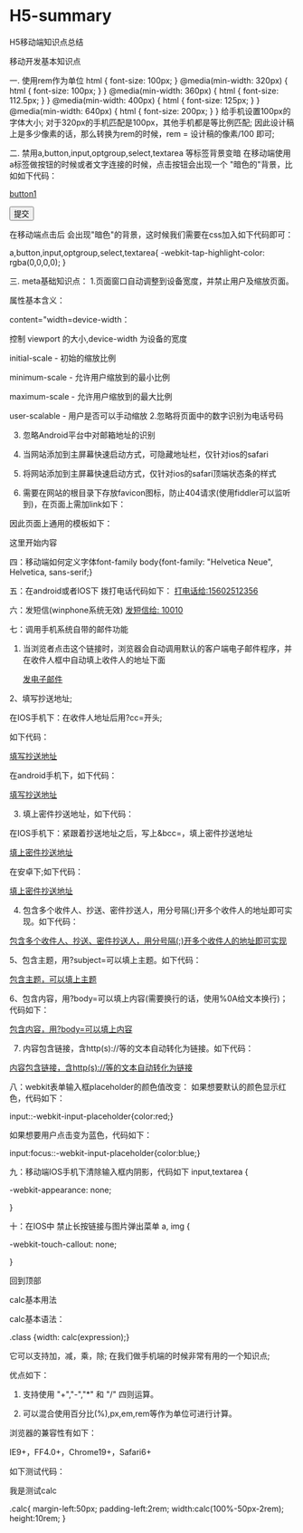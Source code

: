 # H5-summary
H5移动端知识点总结

移动开发基本知识点

一. 使用rem作为单位
html { font-size: 100px; }
@media(min-width: 320px) { html { font-size: 100px; } }
@media(min-width: 360px) { html { font-size: 112.5px; } }
@media(min-width: 400px) { html { font-size: 125px; } }
@media(min-width: 640px) { html { font-size: 200px; } }
给手机设置100px的字体大小; 对于320px的手机匹配是100px，其他手机都是等比例匹配; 因此设计稿上是多少像素的话，那么转换为rem的时候，rem = 设计稿的像素/100 即可;

二.  禁用a,button,input,optgroup,select,textarea 等标签背景变暗
在移动端使用a标签做按钮的时候或者文字连接的时候，点击按钮会出现一个 "暗色的"背景，比如如下代码：

<a href="">button1</a>

<input type="button" value="提交"/>

在移动端点击后 会出现"暗色"的背景，这时候我们需要在css加入如下代码即可：

a,button,input,optgroup,select,textarea{
    -webkit-tap-highlight-color: rgba(0,0,0,0);
}

三. meta基础知识点：
1.页面窗口自动调整到设备宽度，并禁止用户及缩放页面。

<meta name="viewport" content="width=device-width, initial-scale=1.0, minimum-scale=1.0,maximum-scale=1.0, user-scalable=0" />

属性基本含义：

content="width=device-width：

控制 viewport 的大小,device-width 为设备的宽度

initial-scale - 初始的缩放比例

minimum-scale - 允许用户缩放到的最小比例

maximum-scale - 允许用户缩放到的最大比例

user-scalable - 用户是否可以手动缩放
2.忽略将页面中的数字识别为电话号码<meta name="format-detection" content="telephone=no" />

3. 忽略Android平台中对邮箱地址的识别

<meta name="format-detection" content="email=no" />

4. 当网站添加到主屏幕快速启动方式，可隐藏地址栏，仅针对ios的safari

<meta name="apple-mobile-web-app-capable" content="yes" />

5. 将网站添加到主屏幕快速启动方式，仅针对ios的safari顶端状态条的样式

<meta name="apple-mobile-web-app-status-bar-style" content="black" />

<!-- 可选default、black、black-translucent -->

6. 需要在网站的根目录下存放favicon图标，防止404请求(使用fiddler可以监听到)，在页面上需加link如下：

<link rel="shortcut icon" href="/favicon.ico">

因此页面上通用的模板如下：

<!DOCTYPE html>
 <html>
    <head>
        <meta charset="utf-8">
        <meta content="width=device-width,initial-scale=1.0,maximum-scale=1.0,user-scalable=no" name="viewport">
        <meta content="yes" name="apple-mobile-web-app-capable">
        <meta content="black" name="apple-mobile-web-app-status-bar-style">
        <meta content="telephone=no" name="format-detection">
        <meta content="email=no" name="format-detection">
        <title>标题</title>
        <link rel="shortcut icon" href="/favicon.ico">
    </head>
    <body>
        这里开始内容
    </body>
</html>

四：移动端如何定义字体font-family
body{font-family: "Helvetica Neue", Helvetica, sans-serif;}

五：在android或者IOS下 拨打电话代码如下：
<a href="tel:15602512356">打电话给:15602512356</a>

六：发短信(winphone系统无效)
<a href="sms:10010">发短信给: 10010</a>

七：调用手机系统自带的邮件功能
1. 当浏览者点击这个链接时，浏览器会自动调用默认的客户端电子邮件程序，并在收件人框中自动填上收件人的地址下面<p><a href="mailto:tugenhua@126.com">发电子邮件</a></p>

2、填写抄送地址;

在IOS手机下：在收件人地址后用?cc=开头;

如下代码：

<p><a href="mailto:tugenhua@126.com?cc=879083421@qq.com">填写抄送地址</a></p>

在android手机下，如下代码：<p><a href="mailto:tugenhua@126.com?879083421@qq.com">填写抄送地址</a></p>

3. 填上密件抄送地址，如下代码：

在IOS手机下：紧跟着抄送地址之后，写上&bcc=，填上密件抄送地址

<a href="mailto:tugenhua@126.com?cc=879083421@qq.com&bcc=aa@qq.com">填上密件抄送地址</a>

在安卓下;如下代码：

<p><a href="mailto:tugenhua@126.com?879083421@qq.com?aa@qq.com">填上密件抄送地址</a></p>

4. 包含多个收件人、抄送、密件抄送人，用分号隔(;)开多个收件人的地址即可实现。如下代码：

<p><a href="mailto:tugenhua@126.com;879083421@qq.com;aa@qq.com">包含多个收件人、抄送、密件抄送人，用分号隔(;)开多个收件人的地址即可实现</a></p>

5、包含主题，用?subject=可以填上主题。如下代码：

<p><a href="mailto:tugenhua@126.com?subject=【邀请函】">包含主题，可以填上主题</a></p>

6、包含内容，用?body=可以填上内容(需要换行的话，使用%0A给文本换行)；代码如下：

<p><a href="mailto:tugenhua@126.com?body=我来测试下">包含内容，用?body=可以填上内容</a></p>

7. 内容包含链接，含http(s)://等的文本自动转化为链接。如下代码：

<p><a href="mailto:tugenhua@126.com?body=http://www.baidu.com">内容包含链接，含http(s)://等的文本自动转化为链接</a></p>

八：webkit表单输入框placeholder的颜色值改变：
如果想要默认的颜色显示红色，代码如下：

input::-webkit-input-placeholder{color:red;}

如果想要用户点击变为蓝色，代码如下：

input:focus::-webkit-input-placeholder{color:blue;}

九：移动端IOS手机下清除输入框内阴影，代码如下
input,textarea {

-webkit-appearance: none;

}

十：在IOS中 禁止长按链接与图片弹出菜单
a, img {

-webkit-touch-callout: none;

}

回到顶部

calc基本用法

calc基本语法：

.class {width: calc(expression);}

它可以支持加，减，乘，除; 在我们做手机端的时候非常有用的一个知识点;

优点如下：

1. 支持使用 "+","-","*" 和 "/" 四则运算。

2. 可以混合使用百分比(%),px,em,rem等作为单位可进行计算。

浏览器的兼容性有如下：

IE9+，FF4.0+，Chrome19+，Safari6+

如下测试代码：

<div class="calc">我是测试calc</div>

.calc{
    margin-left:50px;
    padding-left:2rem;
    width:calc(100%-50px-2rem);
    height:10rem;
}
